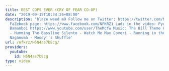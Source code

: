 ```yaml
---
title: BEST COPS EVER (CRY OF FEAR CO-OP)
date: "2019-09-15T10:34:26+08:00"
description: 'blaze weed m9 Follow me on Twitter: https://twitter.com/NFKRZ Like my
  FaZebook page: https://www.facebook.com/NFKRZ1 Lads in the video: Pyrocynical https://www.youtube.com/user/Pyrocynical
  Bamanboi https://www.youtube.com/user/TheMcfw Music: The Bill Theme Hideki Naganuma
  - Humming The Bassline Silento - Watch Me Max Coveri - Running in the 90s Hideki
  Naganuma - Moody''s Shuffle'
url: /nfkrz/H5N4as7bEcg/
providers:
  youtube:
    id: H5N4as7bEcg
type: video
---
```

